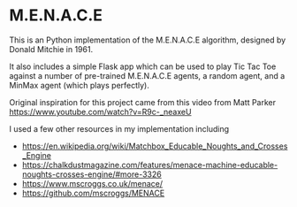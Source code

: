 # M.E.N.A.C.E

This is an Python implementation of the M.E.N.A.C.E algorithm, designed by Donald Mitchie in 1961.

It also includes a simple Flask app which can be used to play Tic Tac Toe against a number of pre-trained M.E.N.A.C.E agents, a random agent, and a MinMax agent (which plays perfectly).

Original inspiration for this project came from this video from Matt Parker https://www.youtube.com/watch?v=R9c-_neaxeU

I used a few other resources in my implementation including
- https://en.wikipedia.org/wiki/Matchbox_Educable_Noughts_and_Crosses_Engine
- https://chalkdustmagazine.com/features/menace-machine-educable-noughts-crosses-engine/#more-3326
- https://www.mscroggs.co.uk/menace/
- https://github.com/mscroggs/MENACE
